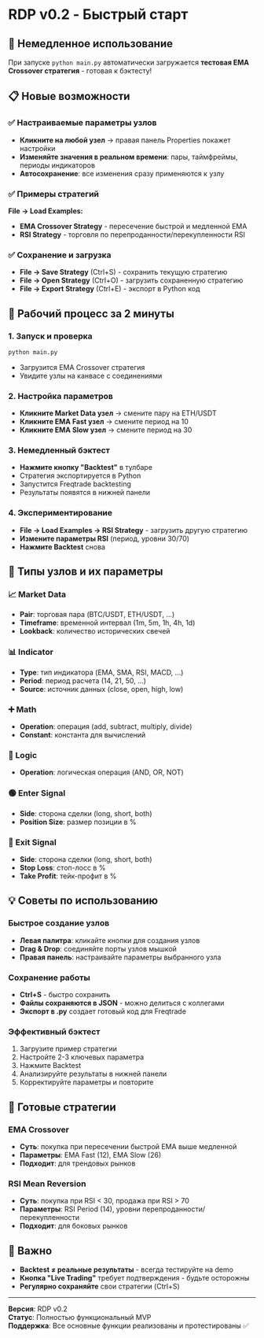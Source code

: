 # RDP v0.2 - Быстрый старт

## 🚀 Немедленное использование

При запуске `python main.py` автоматически загружается **тестовая EMA Crossover стратегия** - готовая к бэктесту!

## 📋 Новые возможности

### ✅ Настраиваемые параметры узлов
- **Кликните на любой узел** → правая панель Properties покажет настройки
- **Изменяйте значения в реальном времени**: пары, таймфреймы, периоды индикаторов
- **Автосохранение**: все изменения сразу применяются к узлу

### ✅ Примеры стратегий
**File → Load Examples:**
- **EMA Crossover Strategy** - пересечение быстрой и медленной EMA
- **RSI Strategy** - торговля по перепроданности/перекупленности RSI

### ✅ Сохранение и загрузка
- **File → Save Strategy** (Ctrl+S) - сохранить текущую стратегию
- **File → Open Strategy** (Ctrl+O) - загрузить сохраненную стратегию
- **File → Export Strategy** (Ctrl+E) - экспорт в Python код

## 🎯 Рабочий процесс за 2 минуты

### 1. Запуск и проверка
```bash
python main.py
```
- Загрузится EMA Crossover стратегия
- Увидите узлы на канвасе с соединениями

### 2. Настройка параметров
- **Кликните Market Data узел** → смените пару на ETH/USDT
- **Кликните EMA Fast узел** → смените период на 10
- **Кликните EMA Slow узел** → смените период на 30

### 3. Немедленный бэктест
- **Нажмите кнопку "Backtest"** в тулбаре
- Стратегия экспортируется в Python
- Запустится Freqtrade backtesting
- Результаты появятся в нижней панели

### 4. Экспериментирование
- **File → Load Examples → RSI Strategy** - загрузить другую стратегию
- **Измените параметры RSI** (период, уровни 30/70)
- **Нажмите Backtest** снова

## 🔧 Типы узлов и их параметры

### 📈 Market Data
- **Pair**: торговая пара (BTC/USDT, ETH/USDT, ...)
- **Timeframe**: временной интервал (1m, 5m, 1h, 4h, 1d)
- **Lookback**: количество исторических свечей

### 📊 Indicator  
- **Type**: тип индикатора (EMA, SMA, RSI, MACD, ...)
- **Period**: период расчета (14, 21, 50, ...)
- **Source**: источник данных (close, open, high, low)

### ➕ Math
- **Operation**: операция (add, subtract, multiply, divide)
- **Constant**: константа для вычислений

### 🔄 Logic
- **Operation**: логическая операция (AND, OR, NOT)

### 🟢 Enter Signal
- **Side**: сторона сделки (long, short, both)
- **Position Size**: размер позиции в %

### 🔴 Exit Signal  
- **Side**: сторона сделки (long, short, both)
- **Stop Loss**: стоп-лосс в %
- **Take Profit**: тейк-профит в %

## 💡 Советы по использованию

### Быстрое создание узлов
- **Левая палитра**: кликайте кнопки для создания узлов
- **Drag & Drop**: соединяйте порты узлов мышкой
- **Правая панель**: настраивайте параметры выбранного узла

### Сохранение работы
- **Ctrl+S** - быстро сохранить
- **Файлы сохраняются в JSON** - можно делиться с коллегами
- **Экспорт в .py** создает готовый код для Freqtrade

### Эффективный бэктест
1. Загрузите пример стратегии
2. Настройте 2-3 ключевых параметра  
3. Нажмите Backtest
4. Анализируйте результаты в нижней панели
5. Корректируйте параметры и повторите

## 🎉 Готовые стратегии

### EMA Crossover
- **Суть**: покупка при пересечении быстрой EMA выше медленной
- **Параметры**: EMA Fast (12), EMA Slow (26)
- **Подходит**: для трендовых рынков

### RSI Mean Reversion  
- **Суть**: покупка при RSI < 30, продажа при RSI > 70
- **Параметры**: RSI Period (14), уровни перепроданности/перекупленности
- **Подходит**: для боковых рынков

## 🚨 Важно
- **Backtest ≠ реальные результаты** - всегда тестируйте на demo
- **Кнопка "Live Trading"** требует подтверждения - будьте осторожны
- **Регулярно сохраняйте** свои стратегии (Ctrl+S)

---

**Версия**: RDP v0.2  
**Статус**: Полностью функциональный MVP  
**Поддержка**: Все основные функции реализованы и протестированы ✅ 